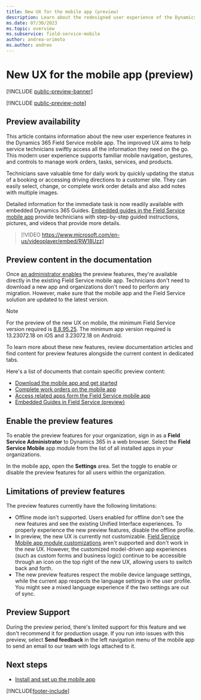 ```yaml
---
title: New UX for the mobile app (preview)
description: Learn about the redesigned user experience of the Dynamics 365 Field Service mobile app for managing bookings and work orders.
ms.date: 07/30/2023
ms.topic: overview
ms.subservice: field-service-mobile
author: andrea-orimoto
ms.author: andreo
---
```


# New UX for the mobile app (preview)

[!INCLUDE [public-preview-banner](../includes/public-preview-banner.md)]

[!INCLUDE [public-preview-note](../includes/public-preview-note.md)]

## Preview availability

This article contains information about the new user experience features in the Dynamics 365 Field Service mobile app. The improved UX aims to help service technicians swiftly access all the information they need on the go. This modern user experience supports familiar mobile navigation, gestures, and controls to manage work orders, tasks, services, and products.

Technicians save valuable time for daily work by quickly updating the status of a booking or accessing driving directions to a customer site. They can easily select, change, or complete work order details and also add notes with multiple images.

Detailed information for the immediate task is now readily available with embedded Dynamics 365 Guides. [Embedded guides in the Field Service mobile app](/dynamics365/mixed-reality/guides/admin-connect-field-service-mobile) provide technicians with step-by-step guided instructions, pictures, and videos that provide more details.

> [!VIDEO https://www.microsoft.com/en-us/videoplayer/embed/RW18Uzz]

## Preview content in the documentation

Once [an administrator enables](#enable-the-preview-features) the preview features, they're available directly in the existing Field Service mobile app. Technicians don't need to download a new app and organizations don't need to perform any migration. However, make sure that the mobile app and the Field Service solution are updated to the latest version.

> [!NOTE]
> For the preview of the new UX on mobile, the minimum Field Service version required is [8.8.95.25](version-history.md#889525).
> The minimum app version required is 13.23072.18 on iOS and 3.23072.18 on Android.

To learn more about these new features, review documentation articles and find content for preview features alongside the current content in dedicated tabs.

Here's a list of documents that contain specific preview content:

- [Download the mobile app and get started](download-get-started-mobile-app.md)
- [Complete work orders on the mobile app](get-work-done-mobile-app.md)
- [Access related apps form the Field Service mobile app](access-related-apps-mobile-app.md)
- [Embedded Guides in Field Service (preview)](access-related-apps-mobile-app.md)

## Enable the preview features

To enable the preview features for your organization, sign in as a **Field Service Administrator** to Dynamics 365 in a web browser. Select the **Field Service Mobile** app module from the list of all installed apps in your organizations.

In the mobile app, open the **Settings** area. Set the toggle to enable or disable the preview features for all users within the organization.

## Limitations of preview features

The preview features currently have the following limitations:

- Offline mode isn't supported. Users enabled for offline don't see the new features and see the existing Unified Interface experiences. To properly experience the new preview features, disable the offline profile.
- In preview, the new UX is currently not customizable. [Field Service Mobile app module customizations](field-service-customizations.md) aren't supported and don't work in the new UX. However, the customized model-driven app experiences (such as custom forms and business logic) continue to be accessible through an icon on the top right of the new UX, allowing users to switch back and forth.
- The new preview features respect the mobile device language settings, while the current app respects the language settings in the user profile. You might see a mixed language experience if the two settings are out of sync.

## Preview Support

During the preview period, there's limited support for this feature and we don't recommend it for production usage. If you run into issues with this preview, select **Send feedback** in the left navigation menu of the mobile app to send an email to our team with logs attached to it.

## Next steps

- [Install and set up the mobile app](mobile-power-app-get-started.md)

[!INCLUDE[footer-include](../includes/footer-banner.md)]
